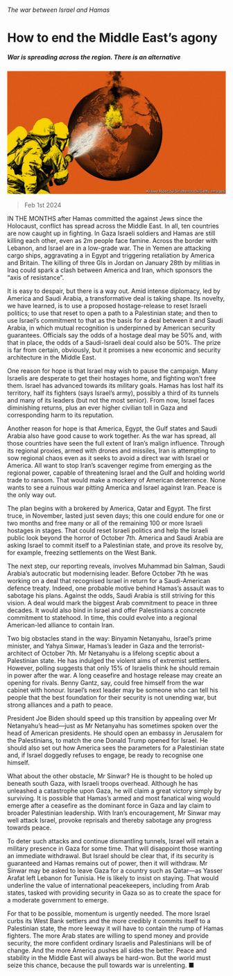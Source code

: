 ###### The war between Israel and Hamas

# How to end the Middle East’s agony 

##### War is spreading across the region. There is an alternative 

![image](images/20240203_LDD001.jpg) 

> Feb 1st 2024 

IN THE MONTHS after Hamas committed the  against Jews since the Holocaust, conflict has spread across the Middle East. In all, ten countries are now caught up in fighting. In Gaza Israeli soldiers and Hamas are still killing each other, even as 2m people face famine. Across the border with Lebanon,  and Israel are in a low-grade war. The  in Yemen are attacking cargo ships, aggravating a  in Egypt and triggering retaliation by America and Britain. The killing of three GIs in Jordan on January 28th by militias in Iraq could spark a clash between America and Iran, which sponsors the “axis of resistance”. 

It is easy to despair, but there is a way out. Amid intense diplomacy, led by America and Saudi Arabia, a transformative deal is taking shape. Its novelty, we have learned, is to use a proposed hostage-release to reset Israeli politics; to use that reset to open a path to a Palestinian state; and then to use Israel’s commitment to that as the basis for a deal between it and Saudi Arabia, in which mutual recognition is underpinned by American security guarantees. Officials say the odds of a hostage deal may be 50% and, with that in place, the odds of a Saudi-Israeli deal could also be 50%. The prize is far from certain, obviously, but it promises a new economic and security architecture in the Middle East.

One reason for hope is that Israel may wish to pause the campaign. Many Israelis are desperate to get their hostages home, and fighting won’t free them. Israel has advanced towards its military goals. Hamas has lost half its territory, half its fighters (says Israel’s army), possibly a third of its tunnels and many of its leaders (but not the most senior). From now, Israel faces diminishing returns, plus an ever higher civilian toll in Gaza and corresponding harm to its reputation. 

Another reason for hope is that America, Egypt, the Gulf states and Saudi Arabia also have good cause to work together. As the war has spread, all those countries have seen the full extent of Iran’s malign influence. Through its regional proxies, armed with drones and missiles, Iran is attempting to sow regional chaos even as it seeks to avoid a direct war with Israel or America. All want to stop Iran’s scavenger regime from emerging as the regional power, capable of threatening Israel and the Gulf and holding world trade to ransom. That would make a mockery of American deterrence. None wants to see a ruinous war pitting America and Israel against Iran. Peace is the only way out.

The plan begins with a  brokered by America, Qatar and Egypt. The first truce, in November, lasted just seven days; this one could endure for one or two months and free many or all of the remaining 100 or more Israeli hostages in stages. That could reset Israeli politics and help the Israeli public look beyond the horror of October 7th. America and Saudi Arabia are asking Israel to commit itself to a Palestinian state, and prove its resolve by, for example, freezing settlements on the West Bank.

The next step, our reporting reveals, involves Muhammad bin Salman, Saudi Arabia’s autocratic but modernising leader. Before October 7th he was working on a deal that recognised Israel in return for a Saudi-American defence treaty. Indeed, one probable motive behind Hamas’s assault was to sabotage his plans. Against the odds, Saudi Arabia is still striving for this vision. A deal would mark the biggest Arab commitment to peace in three decades. It would also bind in Israel and offer Palestinians a concrete commitment to statehood. In time, this could evolve into a regional American-led alliance to contain Iran.

Two big obstacles stand in the way: Binyamin Netanyahu, Israel’s prime minister, and Yahya Sinwar, Hamas’s leader in Gaza and the terrorist-architect of October 7th. Mr Netanyahu is a lifelong sceptic about a Palestinian state. He has indulged the violent aims of extremist settlers. However, polling suggests that only 15% of Israelis think he should remain in power after the war. A long ceasefire and hostage release may create an opening for rivals. Benny Gantz, say, could free himself from the war cabinet with honour. Israel’s next leader may be someone who can tell his people that the best foundation for their security is not unending war, but strong alliances and a path to peace. 

President Joe Biden should speed up this transition by appealing over Mr Netanyahu’s head—just as Mr Netanyahu has sometimes spoken over the head of American presidents. He should open an embassy in Jerusalem for the Palestinians, to match the one Donald Trump opened for Israel. He should also set out how America sees the parameters for a Palestinian state and, if Israel doggedly refuses to engage, be ready to recognise one himself.

What about the other obstacle, Mr Sinwar? He is thought to be holed up beneath south Gaza, with Israeli troops overhead. Although he has unleashed a catastrophe upon Gaza, he will claim a great victory simply by surviving. It is possible that Hamas’s armed and most fanatical wing would emerge after a ceasefire as the dominant force in Gaza and lay claim to broader Palestinian leadership. With Iran’s encouragement, Mr Sinwar may well attack Israel, provoke reprisals and thereby sabotage any progress towards peace.

To deter such attacks and continue dismantling tunnels, Israel will retain a military presence in Gaza for some time. That will disappoint those wanting an immediate withdrawal. But Israel should be clear that, if its security is guaranteed and Hamas remains out of power, then it will withdraw. Mr Sinwar may be asked to leave Gaza for a country such as Qatar—as Yasser Arafat left Lebanon for Tunisia. He is likely to insist on staying. That would underline the value of international peacekeepers, including from Arab states, tasked with providing security in Gaza so as to create the space for a moderate government to emerge.

For that to be possible, momentum is urgently needed. The more Israel curbs its West Bank settlers and the more credibly it commits itself to a Palestinian state, the more leeway it will have to contain the rump of Hamas fighters. The more Arab states are willing to spend money and provide security, the more confident ordinary Israelis and Palestinians will be of change. And the more America pushes all sides the better. Peace and stability in the Middle East will always be hard-won. But the world must seize this chance, because the pull towards war is unrelenting. ■


